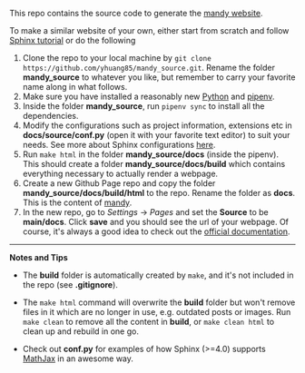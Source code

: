 This repo contains the source code to generate the [mandy website](https://yhuang85.github.io/mandy/).

To make a similar website of your own, either start from scratch and follow [Sphinx tutorial](https://www.sphinx-doc.org/en/master/tutorial/index.html) or do the following

1. Clone the repo to your local machine by `git clone https://github.com/yhuang85/mandy_source.git`. Rename the folder **mandy_source** to whatever you like, but remember to carry your favorite name along in what follows.
2. Make sure you have installed a reasonably new [Python](https://www.python.org/) and [pipenv](https://github.com/pypa/pipenv).
3. Inside the folder **mandy_source**, run `pipenv sync` to install all the dependencies.
4. Modify the configurations such as project information, extensions etc in **docs/source/conf.py** (open it with your favorite text editor) to suit your needs. See more about Sphinx configurations [here](https://www.sphinx-doc.org/en/master/usage/configuration.html).
5. Run `make html` in the folder **mandy_source/docs** (inside the pipenv). This should create a folder **mandy_source/docs/build** which contains everything necessary to actually render a webpage.
6. Create a new Github Page repo and copy the folder **mandy_source/docs/build/html** to the repo. Rename the folder as **docs**. This is the content of [mandy](https://github.com/yhuang85/mandy.git).
7. In the new repo, go to *Settings* -> *Pages* and set the **Source** to be **main/docs**. Click **save** and you should see the url of your webpage. Of course, it's always a good idea to check out the [official documentation](https://docs.github.com/en/pages).

---
**Notes and Tips**

* The **build** folder is automatically created by `make`, and it's not included in the repo (see **.gitignore**).

* The `make html` command will overwrite the **build** folder but won't remove files in it which are no longer in use, e.g. outdated posts or images. Run `make clean` to remove all the content in **build**, or `make clean html` to clean up and rebuild in one go.

* Check out **conf.py** for examples of how Sphinx (>=4.0) supports [MathJax](http://docs.mathjax.org/en/latest) in an awesome way.
